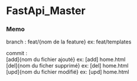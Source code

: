 # FastApi_Master

### Memo

branch :
feat/{nom de la feature} ex: feat/templates

commit :  
[add]{nom du fichier ajouté} ex: [add] home.html  
[del]{nom du ficher supprimé} ex: [del] home.html  
[upd]{nom du fichier modifié} ex: [upd] home.html
